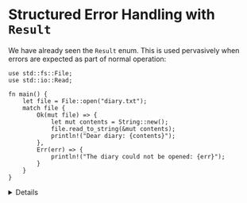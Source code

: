# Structured Error Handling with `Result`

We have already seen the `Result` enum. This is used pervasively when errors are
expected as part of normal operation:

```rust,editable
use std::fs::File;
use std::io::Read;

fn main() {
    let file = File::open("diary.txt");
    match file {
        Ok(mut file) => {
            let mut contents = String::new();
            file.read_to_string(&mut contents);
            println!("Dear diary: {contents}");
        },
        Err(err) => {
            println!("The diary could not be opened: {err}");
        }
    }
}
```

<details>

  * As with `Option`, the successful value sits inside of `Result`, forcing the developer to
    explicitly extract it. This encourages error checking. In the case where an error should never happen,
    `unwrap()` or `expect()` can be called, and this is a signal of the developer intent too.  
  * `Result` documentation is a recommended read. Not during the course, but it is worth mentioning. 
    It contains a lot of convenience methods and functions that help functional-style programming. 
    
</details>
